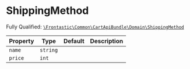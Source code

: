 #  ShippingMethod

Fully Qualified: [`\Frontastic\Common\CartApiBundle\Domain\ShippingMethod`](../../../../src/php/CartApiBundle/Domain/ShippingMethod.php)

Property|Type|Default|Description
--------|----|-------|-----------
`name`|`string`||
`price`|`int`||


